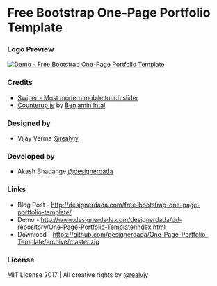 # Free Bootstrap One-Page Portfolio Template

### Logo Preview
[![Demo - Free Bootstrap One-Page Portfolio Template](https://halvenz.com/assets/halivenzlogo.png)](https://halvenz.com/)


### Credits

 * [Swiper - Most modern mobile touch slider](http://idangero.us/swiper)
 * [Counterup.js](https://github.com/bfintal/Counter-Up) by [Benjamin Intal](https://github.com/bfintal)


### Designed by

 * Vijay Verma [@realvjy](https://dribbble.com/realvjy)


### Developed by

 * Akash Bhadange [@designerdada](https://dribbble.com/designerdada)


### Links
 * Blog Post - http://designerdada.com/free-bootstrap-one-page-portfolio-template/
 * Demo - http://www.designerdada.com/designerdada/dd-repository/One-Page-Portfolio-Template/index.html
 * Download - https://github.com/designerdada/One-Page-Portfolio-Template/archive/master.zip


### License
MIT License 2017 | All creative rights by [@realvjy](https://github.com/realvjy)
